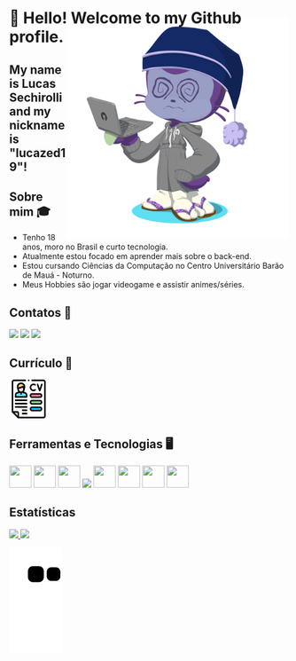 # 👋 Hello! Welcome to my Github profile. <img align="right" style="margin-top:-20px" src="./images/octacat.png" height="400">
## My name is Lucas Sechirolli and my nickname is "lucazed19"! 


## Sobre mim 🎓
- Tenho 18 anos, moro no Brasil e curto tecnologia. 
- Atualmente estou focado em aprender mais sobre o back-end.
- Estou cursando Ciências da Computação no Centro Universitário Barão de Mauá - Noturno.
- Meus Hobbies são jogar videogame e assistir animes/séries.

## Contatos 📱
<a href = "mailto:lucazed19@outlook.com.br"><img src="https://img.shields.io/badge/Microsoft_Outlook-0078D4?style=for-the-badge&logo=microsoft-outlook&logoColor=white" target="_blank"></a>
<a href="https://instagram.com/lucazed_" target="_blank"><img src="https://img.shields.io/badge/-Instagram-%23E4405F?style=for-the-badge&logo=instagram&logoColor=white" target="_blank"></a>
<a href="https://www.linkedin.com/in/lucas-eduardo-sechirolli-da-silva-423767236/" target="_blank"><img src="https://img.shields.io/badge/LinkedIn-0077B5?style=for-the-badge&logo=linkedin&logoColor=white" target="_blank"></a>

## Currículo 📝
<a href="https://drive.google.com/file/d/1eIp6dM0qX53T8WJISMvzcf06qUevnsVO/view" target="_blank"><img src="./images/cv.png" width="70"></a>



## Ferramentas e Tecnologias 🖥️
 <img src="https://cdn.jsdelivr.net/gh/devicons/devicon/icons/html5/html5-original.svg" width="40" height="40"/> <img src="https://cdn.jsdelivr.net/gh/devicons/devicon/icons/css3/css3-plain.svg" width="40" height="40"/> <img src="https://cdn.jsdelivr.net/gh/devicons/devicon/icons/javascript/javascript-original.svg" width="40" height="40"/> <img src="https://cdn.jsdelivr.net/gh/devicons/devicon/icons/typescript/typescript-original.svg" width="40" heigth="40"/> <img src="https://cdn.jsdelivr.net/gh/devicons/devicon/icons/angularjs/angularjs-original.svg" width="40" height="40"/> <img src="https://cdn.jsdelivr.net/gh/devicons/devicon/icons/java/java-original.svg" width="40" height="40"/> <img src="https://cdn.jsdelivr.net/gh/devicons/devicon/icons/postgresql/postgresql-original.svg" width="40" height="40"/> <img src="https://cdn.jsdelivr.net/gh/devicons/devicon/icons/spring/spring-original.svg" width="40" height="40"/> 
 
 ## Estatísticas
 <div>
<a href="https://github.com/lucazed19">
<img height="180em" src="https://github-readme-stats.vercel.app/api/top-langs/?username=lucazed19&layout=compact&langs_count=7&theme=tokyonight"/>
<img height="180em" src="https://github-readme-stats.vercel.app/api?username=lucazed19&show_icons=true&theme=tokyonight&include_all_commits=true&count_private=true"/>
</div>

![Snake animation](https://github.com/lucazed19/lucazed19/blob/output/github-contribution-grid-snake.svg)
